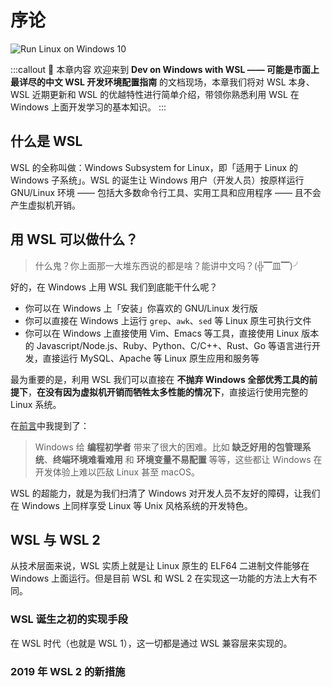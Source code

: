 # 序论 <BlueBadge text="New" vertical="top"/>

![Run Linux on Windows 10](https://i.loli.net/2018/10/01/5bb1d3f780d16.jpg)

:::callout 🍳 本章内容
欢迎来到 **Dev on Windows with WSL —— 可能是市面上最详尽的中文 WSL 开发环境配置指南** 的文档现场，本章我们将对 WSL 本身、WSL 近期更新和 WSL 的优越特性进行简单介绍，带领你熟悉利用 WSL 在 Windows 上面开发学习的基本知识。
:::

## 什么是 WSL

WSL 的全称叫做：Windows Subsystem for Linux，即「适用于 Linux 的 Windows 子系统」。WSL 的诞生让 Windows 用户（开发人员）按原样运行 GNU/Linux 环境 —— 包括大多数命令行工具、实用工具和应用程序 —— 且不会产生虚拟机开销。

## 用 WSL 可以做什么？

> 什么鬼？你上面那一大堆东西说的都是啥？能讲中文吗？(╬▔皿▔)╯

好的，在 Windows 上用 WSL 我们到底能干什么呢？

- 你可以在 Windows 上「安装」你喜欢的 GNU/Linux 发行版
- 你可以直接在 Windows 上运行 `grep`、`awk`、`sed` 等 Linux 原生可执行文件
- 你可以在 Windows 上直接使用 Vim、Emacs 等工具，直接使用 Linux 版本的 Javascript/Node.js、Ruby、Python、C/C++、Rust、Go 等语言进行开发，直接运行 MySQL、Apache 等 Linux 原生应用和服务等

最为重要的是，利用 WSL 我们可以直接在 **不抛弃 Windows 全部优秀工具的前提下**，**在没有因为虚拟机开销而牺牲太多性能的情况下**，直接运行使用完整的 Linux 系统。

在[前言](/#前言)中我提到了：

> Windows 给 **编程初学者** 带来了很大的困难。比如 **缺乏好用的包管理系统**、**终端环境难看难用** 和 **环境变量不易配置** 等等，这些都让 Windows 在开发体验上难以匹敌 Linux 甚至 macOS。

WSL 的超能力，就是为我们扫清了 Windows 对开发人员不友好的障碍，让我们在 Windows 上同样享受 Linux 等 Unix 风格系统的开发特色。

## WSL 与 WSL 2

从技术层面来说，WSL 实质上就是让 Linux 原生的 ELF64 二进制文件能够在 Windows 上面运行。但是目前 WSL 和 WSL 2 在实现这一功能的方法上大有不同。

### WSL 诞生之初的实现手段

在 WSL 时代（也就是 WSL 1），这一切都是通过 WSL 兼容层来实现的。

### 2019 年 WSL 2 的新措施
